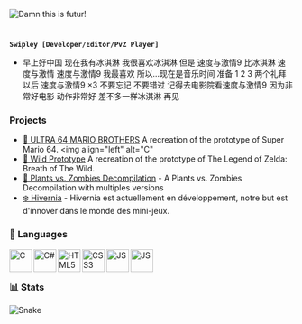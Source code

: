 ![Damn this is futur!](https://user-images.githubusercontent.com/89121771/208564093-10478f1f-b535-40f4-94d8-69d57f1b7037.gif)
# 
**`Swipley [Developer/Editor/PvZ Player]`**

- 早上好中国 现在我有冰淇淋 我很喜欢冰淇淋 但是 速度与激情9 比冰淇淋 速度与激情 速度与激情9 我最喜欢 所以…现在是音乐时间 准备 1 2 3 两个礼拜以后 速度与激情9 ×3 不要忘记 不要错过 记得去电影院看速度与激情9 因为非常好电影 动作非常好 差不多一样冰淇淋 再见

### Projects
- [🍄 ULTRA 64 MARIO BROTHERS](https://github.com) A recreation of the prototype of Super Mario 64. <img align="left" alt="C" 
- [🏹 Wild Prototype](https://github.com) A recreation of the prototype of The Legend of Zelda: Breath of The Wild. 
- [🌱 Plants vs. Zombies Decompilation](https://github.com/PvZDecomp) - A Plants vs. Zombies Decompilation with multiples versions 
- [❄️ Hivernia](https://github.com/HiverniaFrance) - Hivernia est actuellement en développement, notre but est d'innover dans le monde des mini-jeux.
### 🧰 Languages
<img align="left" alt="C" width="40px" src="https://cdn.jsdelivr.net/gh/devicons/devicon/icons/c/c-original.svg"/>
<img align="left" alt="C#" width="40px" src="https://cdn.jsdelivr.net/gh/devicons/devicon/icons/csharp/csharp-original.svg"/>
<img align="left" alt="HTML5" width="40px" src="https://cdn.jsdelivr.net/gh/devicons/devicon/icons/html5/html5-original.svg"/>
<img align="left" alt="CSS3" width="40px" src="https://cdn.jsdelivr.net/gh/devicons/devicon/icons/css3/css3-original.svg"/>
<img align="left" alt="JS" width="40px" src="https://cdn.jsdelivr.net/gh/devicons/devicon/icons/javascript/javascript-original.svg"/>
<img align="left" alt="JS" width="40px" src="https://user-images.githubusercontent.com/89121771/209461988-d32dd829-f432-41b0-95b6-5f8bb804bf60.png"/>
</br>

#

### 📊 Stats
<img align="center" alt="Snake" src="https://github.com/swipley/swipley/blob/output/github-contribution-grid-snake.svg"/>



